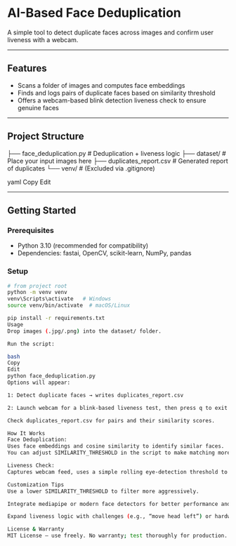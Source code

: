 # AI-Based Face Deduplication

A simple tool to detect duplicate faces across images and confirm user liveness with a webcam.

---

##  Features

- Scans a folder of images and computes face embeddings
- Finds and logs pairs of duplicate faces based on similarity threshold
- Offers a webcam-based blink detection liveness check to ensure genuine faces

---

##  Project Structure

├── face_deduplication.py # Deduplication + liveness logic
├── dataset/ # Place your input images here
├── duplicates_report.csv # Generated report of duplicates
└── venv/ # (Excluded via .gitignore)

yaml
Copy
Edit

---

##  Getting Started

### Prerequisites

- Python 3.10 (recommended for compatibility)
- Dependencies: fastai, OpenCV, scikit-learn, NumPy, pandas

### Setup

```bash
# from project root
python -m venv venv
venv\Scripts\activate   # Windows
source venv/bin/activate  # macOS/Linux

pip install -r requirements.txt
Usage
Drop images (.jpg/.png) into the dataset/ folder.

Run the script:

bash
Copy
Edit
python face_deduplication.py
Options will appear:

1: Detect duplicate faces → writes duplicates_report.csv

2: Launch webcam for a blink-based liveness test, then press q to exit

Check duplicates_report.csv for pairs and their similarity scores.

How It Works
Face Deduplication:
Uses face embeddings and cosine similarity to identify similar faces.
You can adjust SIMILARITY_THRESHOLD in the script to make matching more or less strict.

Liveness Check:
Captures webcam feed, uses a simple rolling eye-detection threshold to detect blinks. Two blinks = pass.

Customization Tips
Use a lower SIMILARITY_THRESHOLD to filter more aggressively.

Integrate mediapipe or modern face detectors for better performance and accuracy.

Expand liveness logic with challenges (e.g., “move head left”) or hardware checks.

License & Warranty
MIT License — use freely. No warranty; test thoroughly for production.

